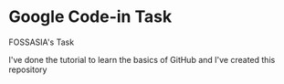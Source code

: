 # Google Code-in Task
FOSSASIA's Task

I've done the tutorial to learn the basics of GitHub and I've created this repository
